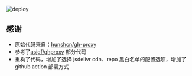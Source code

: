 ![deploy](https://github.com/menghuu/cloudflare-github-proxy/actions/workflows/deploy.yml/badge.svg)

## 感谢

- 原始代码来自：[hunshcn/gh-proxy](https://github.com/hunshcn/gh-proxy/blob/master/index.js)
- 参考了[asjdf/ghproxy](https://github.com/asjdf/ghproxy/blob/main/src/index.ts) 部分代码
- 重构了代码，增加了选择 jsdelivr cdn、repo 黑白名单的配置选项，增加了 github action 部署方式
